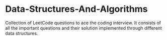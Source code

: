 # Data-Structures-And-Algorithms
Collection of LeetCode questions to ace the coding interview. It consists of all the important questions and their solution implemented through different data structures.
